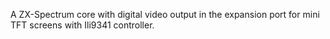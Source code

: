 
A ZX-Spectrum core with digital video output in the expansion port for mini TFT screens with Ili9341 controller.

